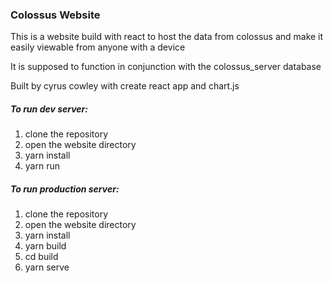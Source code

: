 ### Colossus Website
This is a website build with react to host the data from colossus and make it easily viewable from anyone with a device

It is supposed to function in conjunction with the colossus_server database

Built by cyrus cowley with create react app and chart.js

##### To run dev server: 
1. clone the repository 
2. open the website directory
3. yarn install
4. yarn run

##### To run production server: 
1. clone the repository 
2. open the website directory
3. yarn install
4. yarn build
5. cd build
6. yarn serve
